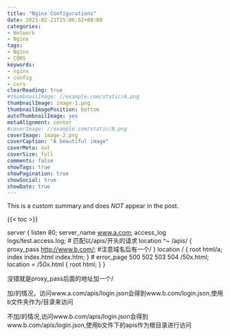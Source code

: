 ```yaml
---
title: "Nginx Configurations"
date: 2023-02-21T15:06:52+08:00
categories:
- Network
- Nginx
tags:
- Nginx
- CORS
keywords:
- nginx
- config
- cors
clearReading: true
#thumbnailImage: //example.com/static/A.png
thumbnailImage: image-1.png
thumbnailImagePosition: bottom
autoThumbnailImage: yes
metaAlignment: center
#coverImage: //example.com/static/B.png
coverImage: image-2.png
coverCaption: "A beautiful image"
coverMeta: out
coverSize: full
comments: false
showTags: true
showPagination: true
showSocial: true
showDate: true
---
```


This is a custom summary and does *NOT* appear in the post.
<!--more-->

{{< toc >}}

server {
    listen       80;
    server_name  www.a.com;
    access_log  logs/test.access.log;
    # 匹配以/apis/开头的请求
    location ^~ /apis/ {
        proxy_pass http://www.b.com/;  #注意域名后有一个/
    }
    location / {
        root html/a;
        index index.html index.htm;
    }
    #
    error_page   500 502 503 504  /50x.html;
    location = /50x.html {
        root   html;
    }
}

没错就是proxy_pass后面的地址加一个/

加/的情况，访问www.a.com/apis/login.json会得到www.b.com/login.json,使用b文件夹作为/目录来访问

不加/的情况,访问www.b.com/apis/login.json会得到www.b.com/apis/login.json,使用b文件下的apis作为根目录进行访问


